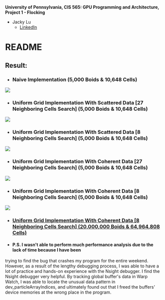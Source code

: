 **University of Pennsylvania, CIS 565: GPU Programming and Architecture,
Project 1 - Flocking**

* Jacky Lu
  * [LinkedIn](https://www.linkedin.com/in/jacky-lu-506968129/)

# README

## Result:
* ### Naive Implementation (5,000 Boids & 10,648 Cells)
![](images/naive_5000_boids_10648_cells.gif)
* ### Uniform Grid Implementation With Scattered Data [27 Neighboring Cells Search] (5,000 Boids & 10,648 Cells)
![](images/uniform_27_5000_boids_10648_cells.gif)
* ### Uniform Grid Implementation With Scattered Data [8 Neighboring Cells Search] (5,000 Boids & 10,648 Cells)
![](images/uniform_8_5000_boids_10648_cells.gif)
* ### Uniform Grid Implementation With Coherent Data [27 Neighboring Cells Search] (5,000 Boids & 10,648 Cells)
![](images/coherent_27_5000_boids_10648_cells.gif)
* ### Uniform Grid Implementation With Coherent Data [8 Neighboring Cells Search] (5,000 Boids & 10,648 Cells)
![](images/coherent_8_5000_boids_10648_cells.gif)
* ### [Uniform Grid Implementation With Coherent Data [8 Neighboring Cells Search] (20,000,000 Boids & 64,964,808 Cells)](https://drive.google.com/file/d/100R0v3XGLHOtpD7fnWTzJrbg_4Zd0yig/view?usp=sharing)

* #### P.S. I wasn't able to perform much performance analysis due to the lack of time because I have been 
trying to find the bug that crashes my program for the entire weekend. However, as a result of the lengthy debugging 
process, I was able to have a lot of practice and hands-on experience with the Nsight debugger. I find the Nsight debugger
very helpful. By tracking global buffer's data in Warp Watch, I was able to locate the unusual data pattern in dev_particleArrayIndices,
and ultimately found out that I freed the buffers' device memories at the wrong place in the program.